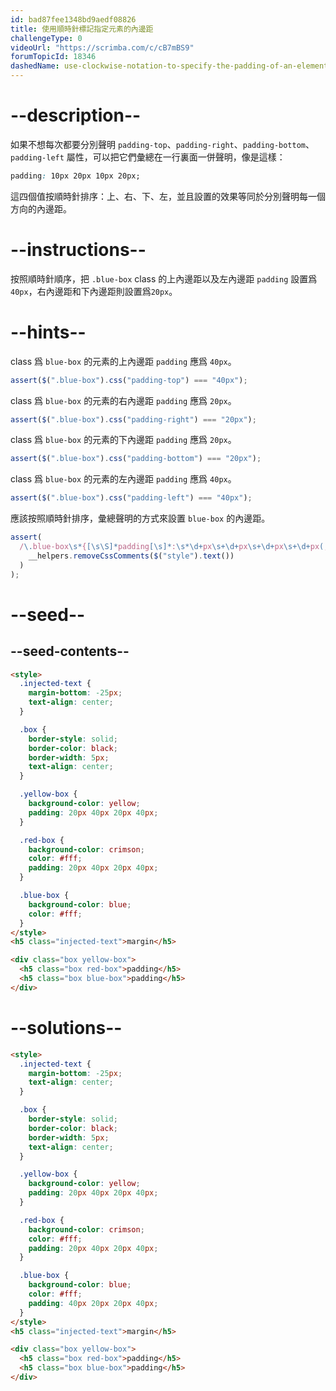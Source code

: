 ```yaml
---
id: bad87fee1348bd9aedf08826
title: 使用順時針標記指定元素的內邊距
challengeType: 0
videoUrl: "https://scrimba.com/c/cB7mBS9"
forumTopicId: 18346
dashedName: use-clockwise-notation-to-specify-the-padding-of-an-element
---
```


# --description--

如果不想每次都要分別聲明 `padding-top`、`padding-right`、`padding-bottom`、`padding-left` 屬性，可以把它們彙總在一行裏面一併聲明，像是這樣：

```css
padding: 10px 20px 10px 20px;
```

這四個值按順時針排序：上、右、下、左，並且設置的效果等同於分別聲明每一個方向的內邊距。

# --instructions--

按照順時針順序，把 `.blue-box` class 的上內邊距以及左內邊距 `padding` 設置爲 `40px`，右內邊距和下內邊距則設置爲`20px`。

# --hints--

class 爲 `blue-box` 的元素的上內邊距 `padding` 應爲 `40px`。

```js
assert($(".blue-box").css("padding-top") === "40px");
```

class 爲 `blue-box` 的元素的右內邊距 `padding` 應爲 `20px`。

```js
assert($(".blue-box").css("padding-right") === "20px");
```

class 爲 `blue-box` 的元素的下內邊距 `padding` 應爲 `20px`。

```js
assert($(".blue-box").css("padding-bottom") === "20px");
```

class 爲 `blue-box` 的元素的左內邊距 `padding` 應爲 `40px`。

```js
assert($(".blue-box").css("padding-left") === "40px");
```

應該按照順時針排序，彙總聲明的方式來設置 `blue-box` 的內邊距。

```js
assert(
  /\.blue-box\s*{[\s\S]*padding[\s]*:\s*\d+px\s+\d+px\s+\d+px\s+\d+px(;\s*[^}]+\s*}|;?\s*})/.test(
    __helpers.removeCssComments($("style").text())
  )
);
```

# --seed--

## --seed-contents--

```html
<style>
  .injected-text {
    margin-bottom: -25px;
    text-align: center;
  }

  .box {
    border-style: solid;
    border-color: black;
    border-width: 5px;
    text-align: center;
  }

  .yellow-box {
    background-color: yellow;
    padding: 20px 40px 20px 40px;
  }

  .red-box {
    background-color: crimson;
    color: #fff;
    padding: 20px 40px 20px 40px;
  }

  .blue-box {
    background-color: blue;
    color: #fff;
  }
</style>
<h5 class="injected-text">margin</h5>

<div class="box yellow-box">
  <h5 class="box red-box">padding</h5>
  <h5 class="box blue-box">padding</h5>
</div>
```

# --solutions--

```html
<style>
  .injected-text {
    margin-bottom: -25px;
    text-align: center;
  }

  .box {
    border-style: solid;
    border-color: black;
    border-width: 5px;
    text-align: center;
  }

  .yellow-box {
    background-color: yellow;
    padding: 20px 40px 20px 40px;
  }

  .red-box {
    background-color: crimson;
    color: #fff;
    padding: 20px 40px 20px 40px;
  }

  .blue-box {
    background-color: blue;
    color: #fff;
    padding: 40px 20px 20px 40px;
  }
</style>
<h5 class="injected-text">margin</h5>

<div class="box yellow-box">
  <h5 class="box red-box">padding</h5>
  <h5 class="box blue-box">padding</h5>
</div>
```
